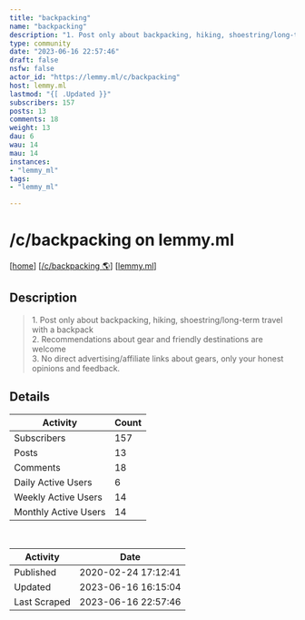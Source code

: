 ```yaml
---
title: "backpacking" 
name: "backpacking"
description: "1. Post only about backpacking, hiking, shoestring/long-term travel with a backpack2. Recommendations about gear and friendly destinations are welcome3. No direct advertising/affiliate links about gears, only your honest opinions and feedback."
type: community
date: "2023-06-16 22:57:46"
draft: false
nsfw: false
actor_id: "https://lemmy.ml/c/backpacking"
host: lemmy.ml
lastmod: "{[ .Updated }}"
subscribers: 157
posts: 13
comments: 18
weight: 13
dau: 6
wau: 14
mau: 14
instances:
- "lemmy_ml"
tags: 
- "lemmy_ml"

---
```


# /c/backpacking on lemmy.ml

[[home](/)]
[[/c/backpacking 🌎](https://lemmy.ml/c/backpacking)]
[[lemmy.ml](/instances/lemmy_ml)]


## Description 

<blockquote class="description">
1. Post only about backpacking, hiking, shoestring/long-term travel with a backpack<br>2. Recommendations about gear and friendly destinations are welcome<br>3. No direct advertising/affiliate links about gears, only your honest opinions and feedback.
</blockquote>


## Details

| Activity | Count  |
|----------------------|---|
| Subscribers          | 157 |
| Posts                | 13  |
| Comments             | 18  |
| Daily Active Users   | 6  |
| Weekly Active Users  | 14  |
| Monthly Active Users | 14  |

<br>

| Activity | Date |
|----------------------|---|
| Published            | 2020-02-24 17:12:41 |
| Updated              | 2023-06-16 16:15:04 |
| Last Scraped         | 2023-06-16 22:57:46 |

